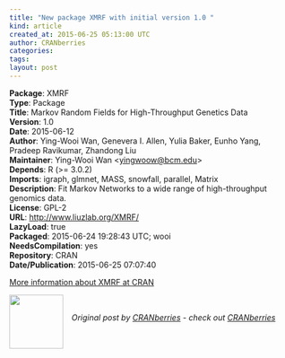 ```yaml
---
title: "New package XMRF with initial version 1.0 "
kind: article
created_at: 2015-06-25 05:13:00 UTC
author: CRANberries
categories: 
tags: 
layout: post
---
```

<strong>Package</strong>: XMRF<br>
<strong>Type</strong>: Package<br>
<strong>Title</strong>: Markov Random Fields for High-Throughput Genetics Data<br>
<strong>Version</strong>: 1.0<br>
<strong>Date</strong>: 2015-06-12<br>
<strong>Author</strong>: Ying-Wooi Wan, Genevera I. Allen, Yulia Baker, Eunho Yang, Pradeep Ravikumar, Zhandong Liu<br>
<strong>Maintainer</strong>: Ying-Wooi Wan &lt;yingwoow@bcm.edu&gt;<br>
<strong>Depends</strong>: R (&gt;= 3.0.2)<br>
<strong>Imports</strong>: igraph, glmnet, MASS, snowfall, parallel, Matrix<br>
<strong>Description</strong>: Fit Markov Networks to a wide range of high-throughput genomics data.<br>
<strong>License</strong>: GPL-2<br>
<strong>URL</strong>: http://www.liuzlab.org/XMRF/<br>
<strong>LazyLoad</strong>: true<br>
<strong>Packaged</strong>: 2015-06-24 19:28:43 UTC; wooi<br>
<strong>NeedsCompilation</strong>: yes<br>
<strong>Repository</strong>: CRAN<br>
<strong>Date/Publication</strong>: 2015-06-25 07:07:40<br>

<p>
<a href="http://cran.r-project.org/web/packages/XMRF/index.html">More information about XMRF at CRAN</a><div class="author">
  <img src="" style="width: 96px; height: 96;">
  <span style="position: absolute; padding: 32px 15px;">
    <i>Original post by <a href="http://twitter.com/">CRANberries</a> - check out <a href="http://dirk.eddelbuettel.com/cranberries">CRANberries   </a></i>
  </span>
</div>
